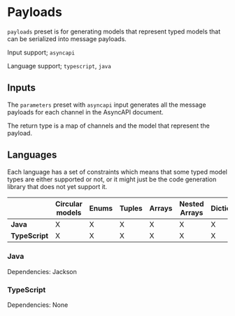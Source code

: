 # Payloads
`payloads` preset is for generating models that represent typed models that can be serialized into message payloads.


Input support; `asyncapi`

Language support; `typescript`, `java`

## Inputs

The `parameters` preset with `asyncapi` input generates all the message payloads for each channel in the AsyncAPI document.

The return type is a map of channels and the model that represent the payload. 

## Languages
Each language has a set of constraints which means that some typed model types are either supported or not, or it might just be the code generation library that does not yet support it.

|  | Circular models | Enums | Tuples | Arrays | Nested Arrays | Dictionaries | Json Serialization |
|---|---|---|---|---|---|---|---|
| **Java** | X | X | X | X | X | X | X |
| **TypeScript** | X | X | X | X | X | X | X |

### Java

Dependencies: Jackson

### TypeScript

Dependencies: None

